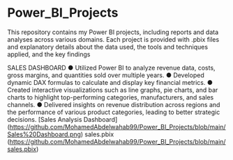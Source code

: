 # Power_BI_Projects
This repository contains my Power BI projects, including reports and data analyses across various domains. Each project is provided with .pbix files and explanatory details about the data used, the tools and techniques applied, and the key findings


SALES DASHBOARD
  ● Utilized Power BI to analyze revenue data, costs, gross margins, and quantities sold over multiple years.
  ● Developed dynamic DAX formulas to calculate and display key financial metrics.
  ● Created interactive visualizations such as line graphs, pie charts, and bar charts to highlight top-performing
    categories, manufacturers, and sales channels.
  ● Delivered insights on revenue distribution across regions and the performance of various product categories,
     leading to better strategic decisions.
     [Sales Analysis Dashboard] (https://github.com/MohamedAbdelwahab99/Power_BI_Projects/blob/main/Sales%20Dashboard.png)
     sales.pbix (https://github.com/MohamedAbdelwahab99/Power_BI_Projects/blob/main/sales.pbix)
     
